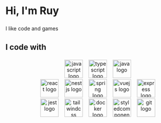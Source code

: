 <h1 align="left">Hi, I'm Ruy</h1>
 
###
 
<p align="left">I like code and games</p>

###

<h2 align="left">I code with</h2>

###

<!-- Languages -->
<div align="center">
  <img src="https://skillicons.dev/icons?i=js" height="50" alt="javascript logo"  />
  <img width="8"/>
  <img src="https://skillicons.dev/icons?i=ts" height="50" alt="typescript logo"  />
  <img width="8"/>
  <img src="https://skillicons.dev/icons?i=java" height="50" alt="java logo"  />
<div/>

<!-- Frameworks -->
<div align="center">
  <img src="https://skillicons.dev/icons?i=react" height="50" alt="react logo"  />
  <img width="8"/>
  <img src="https://skillicons.dev/icons?i=nestjs" height="50" alt="nestjs logo"  />
  <img width="8"/>
  <img src="https://skillicons.dev/icons?i=spring" height="50" alt="spring logo"  />
  <img width="8"/>
  <img src="https://skillicons.dev/icons?i=vue" height="50" alt="vuejs logo"  />
  <img width="8"/>
  <img src="https://skillicons.dev/icons?i=express" height="50" alt="express logo"  />
<div/>


<!-- Other tecnologies -->
<div align="center">
  <img src="https://skillicons.dev/icons?i=jest" height="50" alt="jest logo"  />
  <img width="8"/>
  <img src="https://skillicons.dev/icons?i=tailwind" height="50" alt="tailwindcss logo"  />
  <img width="8"/>
  <img src="https://skillicons.dev/icons?i=docker" height="50" alt="docker logo"  />
  <img width="8"/>
  <img src="https://skillicons.dev/icons?i=styledcomponents" height="50" alt="styledcomponents logo"  />
  <img width="8"/>
  <img src="https://skillicons.dev/icons?i=git" height="50" alt="git logo"  />
</div>

